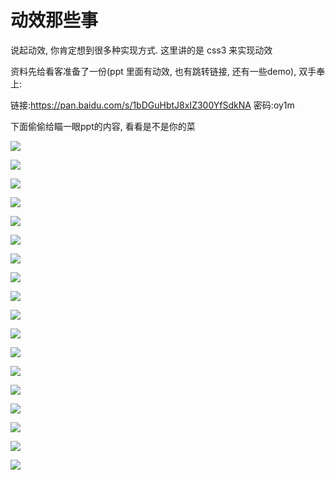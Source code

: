 # 动效那些事

说起动效, 你肯定想到很多种实现方式.  这里讲的是 css3 来实现动效



资料先给看客准备了一份(ppt 里面有动效, 也有跳转链接, 还有一些demo), 双手奉上:

链接:https://pan.baidu.com/s/1bDGuHbtJ8xIZ300YfSdkNA  密码:oy1m



下面偷偷给瞄一眼ppt的内容, 看看是不是你的菜





![](https://img-crs.vchangyi.com//goods16342665143770.png)

![](https://img-crs.vchangyi.com//goods16342665143941.png)

![](https://img-crs.vchangyi.com//goods16342665144022.png)

![](https://img-crs.vchangyi.com//goods16342665144083.png)

![](https://img-crs.vchangyi.com//goods16342665144124.png)

![](https://img-crs.vchangyi.com//goods16342666399130.png)

![](https://img-crs.vchangyi.com//goods16342666399251.png)

![](https://img-crs.vchangyi.com//goods16342666399322.png)

![](https://img-crs.vchangyi.com//goods16342666399413.png)

![](https://img-crs.vchangyi.com//goods16342666399444.png)

![](https://img-crs.vchangyi.com//goods16342666399475.png)

![](https://img-crs.vchangyi.com//goods16342666399506.png)

![](https://img-crs.vchangyi.com//goods16342667797601.png)

![](https://img-crs.vchangyi.com//goods16342667797500.png)

![](https://img-crs.vchangyi.com//goods16342667797712.png)

![](https://img-crs.vchangyi.com//goods16342667797773.png)

![](https://img-crs.vchangyi.com//goods16342667797824.png)



![](https://img-crs.vchangyi.com//goods16342667797865.png)

